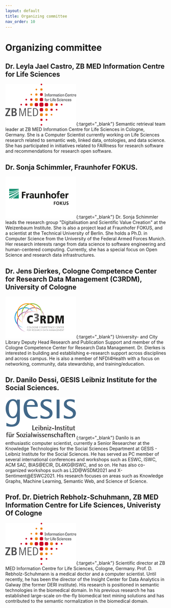 ```yaml
---
layout: default
title: Organizing committee
nav_order: 10
---
```


# Organizing committee

## Dr. Leyla Jael Castro, ZB MED Information Centre for Life Sciences
[![ZB MED](../img/zbmed_logo_en.gif "ZB MED")](https://www.zbmed.de/en/){:target="_blank"} Semantic retrieval team leader at ZB MED Information Centre for Life Sciences in Cologne, Germany. She is a Computer Scientist currently working on Life Sciences research related to semantic web, linked data, ontologies, and data science. She has participated in initiatives related to FAIRness for research software and recommendations for research open software.

## Dr. Sonja Schimmler, Fraunhofer FOKUS. 
[![C3RDM](../img/fokus.png "FOKUS")](https://www.fokus.fraunhofer.de/){:target="_blank"} Dr. Sonja Schimmler leads the research group "Digitalisation and Scientific Value Creation" at the Weizenbaum Institute. She is also a project lead at Fraunhofer FOKUS, and a scientist at the Technical University of Berlin. She holds a Ph.D. in Computer Science from the University of the Federal Armed Forces Munich. Her research interests range from data science to software engineering and human-centered computing. Currently, she has a special focus on Open Science and research data infrastructures.

## Dr. Jens Dierkes, Cologne Competence Center for Research Data Management (C3RDM), University of Cologne
[![C3RDM](../img/SiteLogoC3RDM.png "C3RDM")](https://fdm.uni-koeln.de/home){:target="_blank"} University- and City Library Deputy Head Research and Publication Support and member of the Cologne Competence Center for Research Data Management. Dr. Dierkes is interested in building and establishing e-research support across disciplines and across campus. He is also a member of NFDI4Health with a focus on networking, community, data stewardship, and training/education. 

## Dr. Danilo Dessi, GESIS Leibniz Institute for the Social Sciences.
[![C3RDM](../img/gesis.png "GESIS")](https://www.gesis.org/){:target="_blank"}  Danilo is an enthusiastic computer scientist, currently a Senior Researcher at the Knowledge Technologies for the Social Sciences Department at GESIS - Leibniz Institute for the Social Sciences. He has served as PC member of several international conferences and workshops such as ESWC, ISWC, ACM SAC, BIAS@ECIR, DL4KG@ISWC, and so on. He has also co-organized workshops such as L2D@WSDM2021 and X-Sentiment@ESWC2021.  His research focuses on areas such as Knowledge Graphs, Machine Learning, Semantic Web, and Science of Science. 

## Prof. Dr. Dietrich Rebholz-Schuhmann, ZB MED Information Centre for Life Sciences, Univeristy Of Cologne
[![ZB MED](../img/zbmed_logo_en.gif "ZB MED")](https://www.zbmed.de/en/){:target="_blank"} Scientific director at ZB MED Information Centre for Life Sciences, Cologne, Germany. Prof. D. Rebholz-Schuhmann is a medical doctor and a computer scientist.  Until recently, he has been the director of the Insight Center for Data Analytics in Galway (the former DERI institute). His research is positioned in semantic technologies in the biomedical domain. In his previous research he has established large-scale on-the-fly biomedical text mining solutions and has contributed to the semantic normalization in the biomedical domain. 
